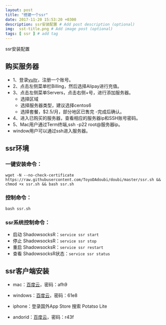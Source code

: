 ```yaml
---
layout: post
title: "搭建一个ssr"
date: 2017-11-20 15:53:20 +0300
description: ssr安装配置 # Add post description (optional)
img:  sst-title.png # Add image post (optional)
tags: [ ssr ] # add tag
---
```

ssr安装配置

## 购买服务器

+ 1、登录[vultr]([https://www.vultr.com/?ref=7250193)，注册一个账号。
+ 2、点击左侧菜单栏Billing，然后选择Alipay进行充值。
+ 3、点击左侧菜单Servers，点击右侧+号，进行添加服务器。
	- 选择区域
	- 选择服务器类型，建议选择centos6
	- 选择套餐，$2.5/月，部分地区已售完
	-完成后确认。
+ 4、进入已购买的服务器，查看相应的服务器ip和SSH账号密码。
+ 5、Mac用户通过Term终端,ssh -p22 root@服务器ip。
+ 	window用户可以通过ssh进入服务器。

## ssr环境

### 一键安装命令：

	wget -N --no-check-certificate https://raw.githubusercontent.com/ToyoDAdoubi/doubi/master/ssr.sh && chmod +x ssr.sh && bash ssr.sh

### 控制命令：

	bash ssr.sh

### ssr系统控制命令：

  - 启动 ShadowsocksR：`service ssr start`
  - 停止 ShadowsocksR：`service ssr stop`
  - 重启 ShadowsocksR：`service ssr restart`
  - 查看 ShadowsocksR状态：`service ssr status`

## ssr客户端安装

- mac：[百度云](https://pan.baidu.com/s/1o8xFTkI)，密码：afh9

- windows：[百度云](https://pan.baidu.com/s/1cfN4su)，密码：61e8

- iphone：登录国外App Store 搜索 Potatso Lite

- andorid：[百度云](https://pan.baidu.com/s/1dE9TpSl)，密码：r43f

